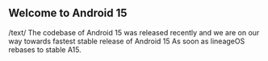 ## Welcome to Android 15
/text/ The codebase of Android 15 was released recently and we are on our way towards fastest stable release of Android 15 As soon as lineageOS rebases to stable A15.
